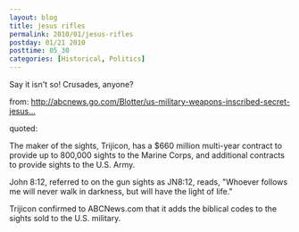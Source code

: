 ```yaml
---
layout: blog
title: jesus rifles
permalink: 2010/01/jesus-rifles
postday: 01/21 2010
posttime: 05_30
categories: [Historical, Politics]
---
```


<p>Say it isn't so! Crusades, anyone?</p>
<p>from: <a href="http://abcnews.go.com/Blotter/us-military-weapons-inscribed-secret-jesus-bible-codes/story?id=9575794&amp;page=1" title="http://abcnews.go.com/Blotter/us-military-weapons-inscribed-secret-jesus-bible-codes/story?id=9575794&amp;page=1">http://abcnews.go.com/Blotter/us-military-weapons-inscribed-secret-jesus...</a></p>
<p>quoted:</p>
<p>The maker of the sights, Trijicon, has a $660 million multi-year contract to provide up to 800,000 sights to the Marine Corps, and additional contracts to provide sights to the U.S. Army. </p>
<p>John 8:12, referred to on the gun sights as JN8:12, reads, "Whoever follows me will never walk in darkness, but will have the light of life."</p>
<p>Trijicon confirmed to ABCNews.com that it adds the biblical codes to the sights sold to the U.S. military.</p>
